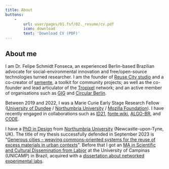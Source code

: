 ```yaml
---
title: About
buttons:
    -
        url: user/pages/01.fsf/02._resume/cv.pdf
        icon: download
        text: 'Download CV (PDF)'
---
```


## About me

I am Dr. Felipe Schmidt Fonseca, an experienced Berlin-based Brazilian advocate for social-environmental innovation and free/open-source technologies turned researcher. I am the founder of [Reuse City studio](https://reuse.city) and a co-creator of [semente](https://semente-de.github.io/), a toolkit for community projects; as well as the co-founder and lead articulator of the [Tropixel](https://tropixel.org) network; and an active member of organisations such as [GIG](https://globalinnovationgathering.org/) and [Circular Berlin](https://circular.berlin/).

Between 2019 and 2022, I was a Marie Curie Early Stage Research Fellow ([University of Dundee](https://dundee.ac.uk/) / [Northumbria University](https://northumbria.ac.uk) / [Mozilla Foundation](https://foundation.mozilla.org/)). I have recently engaged in collaborations such as [ID21](../stuff/id21-briefing), [fonte.wiki](https://fonte.wiki), [ALGO-BR](https://globalinnovationgathering.org/algoracism/), and [CODE](../stuff/exactitude-maps).

I have a [PhD in Design](../opendott) from [Northumbria University](https://northumbria.ac.uk) (Newcastle-upon-Tyne, UK). The title of my thesis successfully defended in September 2023 is "[Generous cities – weaving commons-oriented systems for the reuse of excess materials in urban contexts](https://wiki.reuse.city/opendott)". Before that I got an [MA in Scientific and Cultural Dissemination from Labjor](http://www.labjor.unicamp.br/) at the University of Campinas (UNICAMP) in Brazil, acquired with a [dissertation about networked experimental labs](https://redelabs-org.github.io/livro/redelabs-laborat%C3%B3rios-experimentais-em-rede-2014).